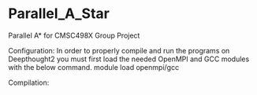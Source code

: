 # Parallel_A_Star
Parallel A* for CMSC498X Group Project

Configuration:
In order to properly compile and run the programs on Deepthought2 you must first load the needed OpenMPI and GCC modules with the below command.
  module load openmpi/gcc
  
  Compilation:
  
  

